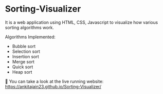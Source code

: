 # Sorting-Visualizer

It is a web application using HTML, CSS, Javascript to visualize how various sorting algorithms work.

Algorithms Implemented:
- Bubble sort
- Selection sort
- Insertion sort
- Merge sort
- Quick sort
- Heap sort

:link: You can take a look at the live running website: https://ankitajain23.github.io/Sorting-Visualizer/
